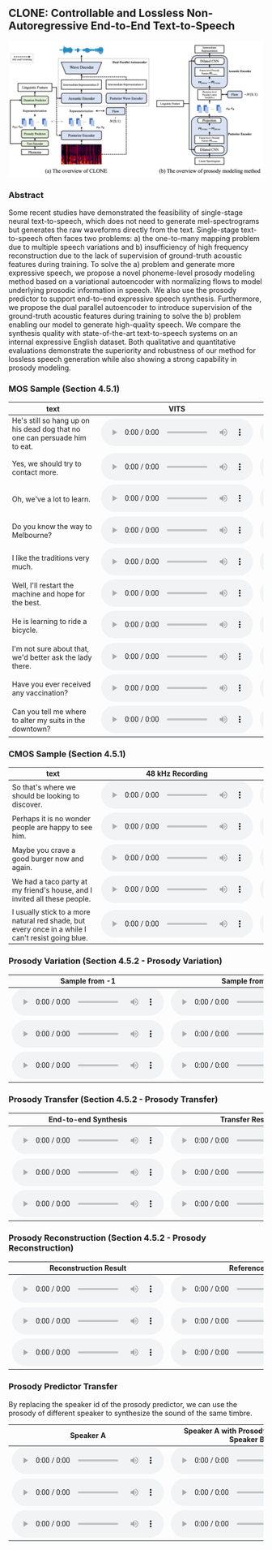## CLONE: Controllable and Lossless Non-Autoregressive End-to-End Text-to-Speech

![The Overview of CLONE](image/model.png)

### Abstract

Some recent studies have demonstrated the feasibility of single-stage neural text-to-speech, which does not need to generate mel-spectrograms but generates the raw waveforms directly from the text. Single-stage text-to-speech often faces two problems: a) the one-to-many mapping problem due to multiple speech variations and b) insufficiency of high frequency reconstruction due to the lack of supervision of ground-truth acoustic features during training. To solve the a) problem and generate more expressive speech, we propose a novel phoneme-level prosody modeling method based on a variational autoencoder with normalizing flows to model underlying prosodic information in speech. We also use the prosody predictor to support end-to-end expressive speech synthesis. Furthermore, we propose the dual parallel autoencoder to introduce supervision of the ground-truth acoustic features during training to solve the b) problem enabling our model to generate high-quality speech. We compare the synthesis quality with state-of-the-art text-to-speech systems on an internal expressive English dataset. Both qualitative and quantitative evaluations demonstrate the superiority and robustness of our method for lossless speech generation while also showing a strong capability in prosody modeling.

### MOS Sample (Section 4.5.1)

| &nbsp;&nbsp;&nbsp;&nbsp;&nbsp;&nbsp;&nbsp;&nbsp;&nbsp;&nbsp;&nbsp;&nbsp;&nbsp;&nbsp;&nbsp;&nbsp;&nbsp;&nbsp;text&nbsp;&nbsp;&nbsp;&nbsp;&nbsp;&nbsp;&nbsp;&nbsp;&nbsp;&nbsp;&nbsp;&nbsp;&nbsp;&nbsp;&nbsp;&nbsp;&nbsp;&nbsp; | VITS | FastSpeech 2 + TFGAN | Tacotron 2 + TFGAN | CLONE without MBD | CLONE |
| --- | --- | --- | --- | --- | --- |
| He's still so hang up on his dead dog that no one can persuade him to eat. | <audio controls="controls" ><source src="sample/MOS/VITS/1.wav" autoplay/></audio> | <audio controls="controls" ><source src="sample/MOS/FastSpeech 2/1.wav" autoplay/></audio> | <audio controls="controls" ><source src="sample/MOS/Tacotron 2/1.wav" autoplay/></audio> | <audio controls="controls" ><source src="sample/MOS/CLONEwithoutMBD/1.wav" autoplay/></audio> | <audio controls="controls" ><source src="sample/MOS/CLONE/1.wav" autoplay/></audio> |
| Yes, we should try to contact more. | <audio controls="controls" ><source src="sample/MOS/VITS/2.wav" autoplay/></audio> | <audio controls="controls" ><source src="sample/MOS/FastSpeech 2/2.wav" autoplay/></audio> | <audio controls="controls" ><source src="sample/MOS/Tacotron 2/2.wav" autoplay/></audio> | <audio controls="controls" ><source src="sample/MOS/CLONEwithoutMBD/2.wav" autoplay/></audio> | <audio controls="controls" ><source src="sample/MOS/CLONE/2.wav" autoplay/></audio> |
| Oh, we've a lot to learn. | <audio controls="controls" ><source src="sample/MOS/VITS/3.wav" autoplay/></audio> | <audio controls="controls" ><source src="sample/MOS/FastSpeech 2/3.wav" autoplay/></audio> | <audio controls="controls" ><source src="sample/MOS/Tacotron 2/3.wav" autoplay/></audio> | <audio controls="controls" ><source src="sample/MOS/CLONEwithoutMBD/3.wav" autoplay/></audio> | <audio controls="controls" ><source src="sample/MOS/CLONE/3.wav" autoplay/></audio> |
| Do you know the way to Melbourne? | <audio controls="controls" ><source src="sample/MOS/VITS/4.wav" autoplay/></audio> | <audio controls="controls" ><source src="sample/MOS/FastSpeech 2/4.wav" autoplay/></audio> | <audio controls="controls" ><source src="sample/MOS/Tacotron 2/4.wav" autoplay/></audio> | <audio controls="controls" ><source src="sample/MOS/CLONEwithoutMBD/4.wav" autoplay/></audio> | <audio controls="controls" ><source src="sample/MOS/CLONE/4.wav" autoplay/></audio> |
| I like the traditions very much. | <audio controls="controls" ><source src="sample/MOS/VITS/5.wav" autoplay/></audio> | <audio controls="controls" ><source src="sample/MOS/FastSpeech 2/5.wav" autoplay/></audio> | <audio controls="controls" ><source src="sample/MOS/Tacotron 2/5.wav" autoplay/></audio> | <audio controls="controls" ><source src="sample/MOS/CLONEwithoutMBD/5.wav" autoplay/></audio> | <audio controls="controls" ><source src="sample/MOS/CLONE/5.wav" autoplay/></audio> |
| Well, I'll restart the machine and hope for the best. | <audio controls="controls" ><source src="sample/MOS/VITS/6.wav" autoplay/></audio> | <audio controls="controls" ><source src="sample/MOS/FastSpeech 2/6.wav" autoplay/></audio> | <audio controls="controls" ><source src="sample/MOS/Tacotron 2/6.wav" autoplay/></audio> | <audio controls="controls" ><source src="sample/MOS/CLONEwithoutMBD/6.wav" autoplay/></audio> | <audio controls="controls" ><source src="sample/MOS/CLONE/6.wav" autoplay/></audio> |
| He is learning to ride a bicycle. | <audio controls="controls" ><source src="sample/MOS/VITS/7.wav" autoplay/></audio> | <audio controls="controls" ><source src="sample/MOS/FastSpeech 2/7.wav" autoplay/></audio> | <audio controls="controls" ><source src="sample/MOS/Tacotron 2/7.wav" autoplay/></audio> | <audio controls="controls" ><source src="sample/MOS/CLONEwithoutMBD/7.wav" autoplay/></audio> | <audio controls="controls" ><source src="sample/MOS/CLONE/7.wav" autoplay/></audio> |
| I'm not sure about that, we'd better ask the lady there. | <audio controls="controls" ><source src="sample/MOS/VITS/8.wav" autoplay/></audio> | <audio controls="controls" ><source src="sample/MOS/FastSpeech 2/8.wav" autoplay/></audio> | <audio controls="controls" ><source src="sample/MOS/Tacotron 2/8.wav" autoplay/></audio> | <audio controls="controls" ><source src="sample/MOS/CLONEwithoutMBD/8.wav" autoplay/></audio> | <audio controls="controls" ><source src="sample/MOS/CLONE/8.wav" autoplay/></audio> |
| Have you ever received any vaccination? | <audio controls="controls" ><source src="sample/MOS/VITS/9.wav" autoplay/></audio> | <audio controls="controls" ><source src="sample/MOS/FastSpeech 2/9.wav" autoplay/></audio> | <audio controls="controls" ><source src="sample/MOS/Tacotron 2/9.wav" autoplay/></audio> | <audio controls="controls" ><source src="sample/MOS/CLONEwithoutMBD/9.wav" autoplay/></audio> | <audio controls="controls" ><source src="sample/MOS/CLONE/9.wav" autoplay/></audio> |
| Can you tell me where to alter my suits in the downtown? | <audio controls="controls" ><source src="sample/MOS/VITS/10.wav" autoplay/></audio> | <audio controls="controls" ><source src="sample/MOS/FastSpeech 2/10.wav" autoplay/></audio> | <audio controls="controls" ><source src="sample/MOS/Tacotron 2/10.wav" autoplay/></audio> | <audio controls="controls" ><source src="sample/MOS/CLONEwithoutMBD/10.wav" autoplay/></audio> | <audio controls="controls" ><source src="sample/MOS/CLONE/10.wav" autoplay/></audio> |

### CMOS Sample (Section 4.5.1)

| &nbsp;&nbsp;&nbsp;&nbsp;&nbsp;&nbsp;&nbsp;&nbsp;&nbsp;&nbsp;&nbsp;&nbsp;&nbsp;&nbsp;&nbsp;&nbsp;&nbsp;&nbsp;text&nbsp;&nbsp;&nbsp;&nbsp;&nbsp;&nbsp;&nbsp;&nbsp;&nbsp;&nbsp;&nbsp;&nbsp;&nbsp;&nbsp;&nbsp;&nbsp;&nbsp;&nbsp; | 48 kHz Recording | 24 kHz VITS | 24 kHz CLONE | 48 kHz CLONE |
| --- | --- | --- | --- | --- |
| So that's where we should be looking to discover. | <audio controls="controls" ><source src="sample/CMOS/Recording 48k/1.wav" autoplay/></audio> | <audio controls="controls" ><source src="sample/CMOS/VITS 24k/1.wav" autoplay/></audio> | <audio controls="controls" ><source src="sample/CMOS/CLONE 24k/1.wav" autoplay/></audio> | <audio controls="controls" ><source src="sample/CMOS/CLONE 48k/1.wav" autoplay/></audio> |
| Perhaps it is no wonder people are happy to see him. | <audio controls="controls" ><source src="sample/CMOS/Recording 48k/2.wav" autoplay/></audio> | <audio controls="controls" ><source src="sample/CMOS/VITS 24k/2.wav" autoplay/></audio> | <audio controls="controls" ><source src="sample/CMOS/CLONE 24k/2.wav" autoplay/></audio> | <audio controls="controls" ><source src="sample/CMOS/CLONE 48k/2.wav" autoplay/></audio> |
| Maybe you crave a good burger now and again. | <audio controls="controls" ><source src="sample/CMOS/Recording 48k/3.wav" autoplay/></audio> | <audio controls="controls" ><source src="sample/CMOS/VITS 24k/3.wav" autoplay/></audio> | <audio controls="controls" ><source src="sample/CMOS/CLONE 24k/3.wav" autoplay/></audio> | <audio controls="controls" ><source src="sample/CMOS/CLONE 48k/3.wav" autoplay/></audio> |
| We had a taco party at my friend's house, and I invited all these people. | <audio controls="controls" ><source src="sample/CMOS/Recording 48k/4.wav" autoplay/></audio> | <audio controls="controls" ><source src="sample/CMOS/VITS 24k/4.wav" autoplay/></audio> | <audio controls="controls" ><source src="sample/CMOS/CLONE 24k/4.wav" autoplay/></audio> | <audio controls="controls" ><source src="sample/CMOS/CLONE 48k/4.wav" autoplay/></audio> |
| I usually stick to a more natural red shade, but every once in a while I can't resist going blue. | <audio controls="controls" ><source src="sample/CMOS/Recording 48k/5.wav" autoplay/></audio> | <audio controls="controls" ><source src="sample/CMOS/VITS 24k/5.wav" autoplay/></audio> | <audio controls="controls" ><source src="sample/CMOS/CLONE 24k/5.wav" autoplay/></audio> | <audio controls="controls" ><source src="sample/CMOS/CLONE 48k/5.wav" autoplay/></audio> |

### Prosody Variation (Section 4.5.2 - Prosody Variation)

| Sample from -1 | Sample from 1 |
| --- | --- |
| <audio controls="controls" ><source src="sample/Prosody/sample/1_n1.wav" autoplay/></audio> | <audio controls="controls" ><source src="sample/Prosody/sample/1_1.wav" autoplay/></audio> |
| <audio controls="controls" ><source src="sample/Prosody/sample/2_n1.wav" autoplay/></audio> | <audio controls="controls" ><source src="sample/Prosody/sample/2_1.wav" autoplay/></audio> |
| <audio controls="controls" ><source src="sample/Prosody/sample/3_n1.wav" autoplay/></audio> | <audio controls="controls" ><source src="sample/Prosody/sample/3_1.wav" autoplay/></audio> |

### Prosody Transfer (Section 4.5.2 - Prosody Transfer)

| End-to-end Synthesis | Transfer Result | Reference |
| --- | --- | --- |
| <audio controls="controls" ><source src="sample/Prosody/transfer/1_e2e.wav" autoplay/></audio> | <audio controls="controls" ><source src="sample/Prosody/transfer/1.wav" autoplay/></audio> | <audio controls="controls" ><source src="sample/Prosody/transfer/1_ref.wav" autoplay/></audio> |
| <audio controls="controls" ><source src="sample/Prosody/transfer/2_e2e.wav" autoplay/></audio> | <audio controls="controls" ><source src="sample/Prosody/transfer/2.wav" autoplay/></audio> | <audio controls="controls" ><source src="sample/Prosody/transfer/2_ref.wav" autoplay/></audio> |
| <audio controls="controls" ><source src="sample/Prosody/transfer/3_e2e.wav" autoplay/></audio> | <audio controls="controls" ><source src="sample/Prosody/transfer/3.wav" autoplay/></audio> | <audio controls="controls" ><source src="sample/Prosody/transfer/3_ref.wav" autoplay/></audio> |

### Prosody Reconstruction (Section 4.5.2 - Prosody Reconstruction)

| Reconstruction Result | Reference |
| --- | --- |
| <audio controls="controls" ><source src="sample/Prosody/reconstruction/1.wav" autoplay/></audio> | <audio controls="controls" ><source src="sample/Prosody/reconstruction/1_ref.wav" autoplay/></audio> |
| <audio controls="controls" ><source src="sample/Prosody/reconstruction/2.wav" autoplay/></audio> | <audio controls="controls" ><source src="sample/Prosody/reconstruction/2_ref.wav" autoplay/></audio> |
| <audio controls="controls" ><source src="sample/Prosody/reconstruction/3.wav" autoplay/></audio> | <audio controls="controls" ><source src="sample/Prosody/reconstruction/3_ref.wav" autoplay/></audio> |

### Prosody Predictor Transfer

By replacing the speaker id of the prosody predictor, we can use the prosody of different speaker to synthesize the sound of the same timbre.

| Speaker A | Speaker A with Prosody Predictor of Speaker B | Speaker B |
| --- | --- | --- |
| <audio controls="controls" ><source src="sample/Prosody/pp/1.wav" autoplay/></audio> | <audio controls="controls" ><source src="sample/Prosody/pp/1_trans.wav" autoplay/></audio> | <audio controls="controls" ><source src="sample/Prosody/pp/1_ori.wav" autoplay/></audio> |
| <audio controls="controls" ><source src="sample/Prosody/pp/2.wav" autoplay/></audio> | <audio controls="controls" ><source src="sample/Prosody/pp/2_trans.wav" autoplay/></audio> | <audio controls="controls" ><source src="sample/Prosody/pp/2_ori.wav" autoplay/></audio> |
| <audio controls="controls" ><source src="sample/Prosody/pp/3.wav" autoplay/></audio> | <audio controls="controls" ><source src="sample/Prosody/pp/3_trans.wav" autoplay/></audio> | <audio controls="controls" ><source src="sample/Prosody/pp/3_ori.wav" autoplay/></audio> |
